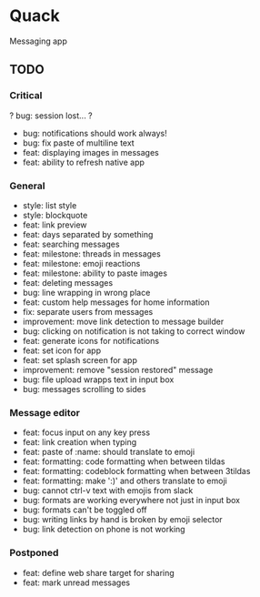 # Quack
Messaging app

## TODO

### Critical
? bug: session lost... ?
- bug: notifications should work always!
- bug: fix paste of multiline text
- feat: displaying images in messages
- feat: ability to refresh native app


### General
- style: list style
- style: blockquote
- feat: link preview
- feat: days separated by something
- feat: searching messages
- feat: milestone: threads in messages
- feat: milestone: emoji reactions 
- feat: milestone: ability to paste images
- feat: deleting messages
- bug: line wrapping in wrong place
- feat: custom help messages for home information
- fix: separate users from messages 
- improvement: move link detection to message builder
- bug: clicking on notification is not taking to correct window
- feat: generate icons for notifications
- feat: set icon for app
- feat: set splash screen for app
- improvement: remove "session restored" message
- bug: file upload wrapps text in input box
- bug: messages scrolling to sides

### Message editor
- feat: focus input on any key press
- feat: link creation when typing
- feat: paste of :name: should translate to emoji
- feat: formatting: code formatting when between tildas
- feat: formatting: codeblock formatting when between 3tildas
- feat: formatting: make ':)' and others translate to emoji
- bug: cannot ctrl-v text with emojis from slack
- bug: formats are working everywhere not just in input box
- bug: formats can't be toggled off
- bug: writing links by hand is broken by emoji selector
- bug: link detection on phone is not working

### Postponed
- feat: define web share target for sharing
- feat: mark unread messages


